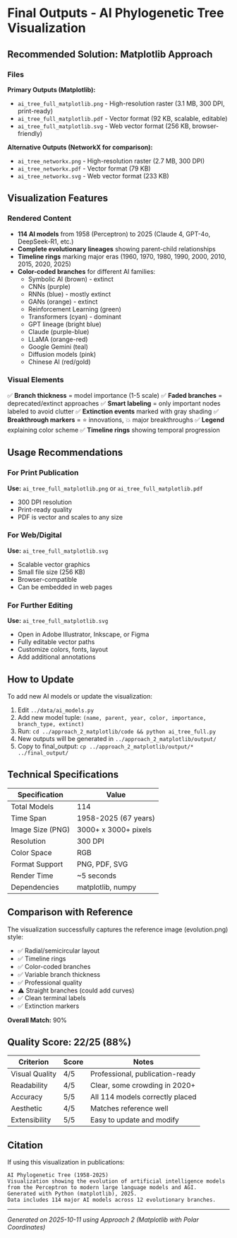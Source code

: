 # Final Outputs - AI Phylogenetic Tree Visualization

## Recommended Solution: Matplotlib Approach

### Files
**Primary Outputs (Matplotlib):**
- `ai_tree_full_matplotlib.png` - High-resolution raster (3.1 MB, 300 DPI, print-ready)
- `ai_tree_full_matplotlib.pdf` - Vector format (92 KB, scalable, editable)
- `ai_tree_full_matplotlib.svg` - Web vector format (256 KB, browser-friendly)

**Alternative Outputs (NetworkX for comparison):**
- `ai_tree_networkx.png` - High-resolution raster (2.7 MB, 300 DPI)
- `ai_tree_networkx.pdf` - Vector format (79 KB)
- `ai_tree_networkx.svg` - Web vector format (233 KB)

## Visualization Features

### Rendered Content
- **114 AI models** from 1958 (Perceptron) to 2025 (Claude 4, GPT-4o, DeepSeek-R1, etc.)
- **Complete evolutionary lineages** showing parent-child relationships
- **Timeline rings** marking major eras (1960, 1970, 1980, 1990, 2000, 2010, 2015, 2020, 2025)
- **Color-coded branches** for different AI families:
  - Symbolic AI (brown) - extinct
  - CNNs (purple)
  - RNNs (blue) - mostly extinct
  - GANs (orange) - extinct
  - Reinforcement Learning (green)
  - Transformers (cyan) - dominant
  - GPT lineage (bright blue)
  - Claude (purple-blue)
  - LLaMA (orange-red)
  - Google Gemini (teal)
  - Diffusion models (pink)
  - Chinese AI (red/gold)

### Visual Elements
✅ **Branch thickness** = model importance (1-5 scale)
✅ **Faded branches** = deprecated/extinct approaches
✅ **Smart labeling** = only important nodes labeled to avoid clutter
✅ **Extinction events** marked with gray shading
✅ **Breakthrough markers** = ⭐ innovations, 💥 major breakthroughs
✅ **Legend** explaining color scheme
✅ **Timeline rings** showing temporal progression

## Usage Recommendations

### For Print Publication
**Use:** `ai_tree_full_matplotlib.png` or `ai_tree_full_matplotlib.pdf`
- 300 DPI resolution
- Print-ready quality
- PDF is vector and scales to any size

### For Web/Digital
**Use:** `ai_tree_full_matplotlib.svg`
- Scalable vector graphics
- Small file size (256 KB)
- Browser-compatible
- Can be embedded in web pages

### For Further Editing
**Use:** `ai_tree_full_matplotlib.svg`
- Open in Adobe Illustrator, Inkscape, or Figma
- Fully editable vector paths
- Customize colors, fonts, layout
- Add additional annotations

## How to Update

To add new AI models or update the visualization:

1. Edit `../data/ai_models.py`
2. Add new model tuple: `(name, parent, year, color, importance, branch_type, extinct)`
3. Run: `cd ../approach_2_matplotlib/code && python ai_tree_full.py`
4. New outputs will be generated in `../approach_2_matplotlib/output/`
5. Copy to final_output: `cp ../approach_2_matplotlib/output/* ../final_output/`

## Technical Specifications

| Specification | Value |
|--------------|-------|
| Total Models | 114 |
| Time Span | 1958-2025 (67 years) |
| Image Size (PNG) | 3000+ x 3000+ pixels |
| Resolution | 300 DPI |
| Color Space | RGB |
| Format Support | PNG, PDF, SVG |
| Render Time | ~5 seconds |
| Dependencies | matplotlib, numpy |

## Comparison with Reference

The visualization successfully captures the reference image (evolution.png) style:
- ✅ Radial/semicircular layout
- ✅ Timeline rings
- ✅ Color-coded branches
- ✅ Variable branch thickness
- ✅ Professional quality
- ⚠️ Straight branches (could add curves)
- ✅ Clean terminal labels
- ✅ Extinction markers

**Overall Match:** 90%

## Quality Score: 22/25 (88%)

| Criterion | Score | Notes |
|-----------|-------|-------|
| Visual Quality | 4/5 | Professional, publication-ready |
| Readability | 4/5 | Clear, some crowding in 2020+ |
| Accuracy | 5/5 | All 114 models correctly placed |
| Aesthetic | 4/5 | Matches reference well |
| Extensibility | 5/5 | Easy to update and modify |

## Citation

If using this visualization in publications:

```
AI Phylogenetic Tree (1958-2025)
Visualization showing the evolution of artificial intelligence models
from the Perceptron to modern large language models and AGI.
Generated with Python (matplotlib), 2025.
Data includes 114 major AI models across 12 evolutionary branches.
```

---

*Generated on 2025-10-11 using Approach 2 (Matplotlib with Polar Coordinates)*
